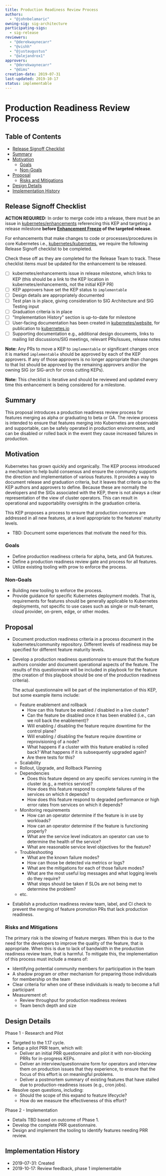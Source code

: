 ```yaml
---
title: Production Readiness Review Process
authors:
  - "@johnbelamaric"
owning-sig: sig-architecture
participating-sigs:
  - sig-release
reviewers:
  - "@derekwaynecarr"
  - "@vishh"
  - "@justaugustus"
  - "@alejandrox1"
approvers:
  - "@derekwaynecarr"
  - "@dims"
creation-date: 2019-07-31
last-updated: 2019-10-17
status: implementable
---
```


# Production Readiness Review Process

## Table of Contents

<!-- toc -->
- [Release Signoff Checklist](#release-signoff-checklist)
- [Summary](#summary)
- [Motivation](#motivation)
  - [Goals](#goals)
  - [Non-Goals](#non-goals)
- [Proposal](#proposal)
  - [Risks and Mitigations](#risks-and-mitigations)
- [Design Details](#design-details)
- [Implementation History](#implementation-history)
<!-- /toc -->

## Release Signoff Checklist

**ACTION REQUIRED:** In order to merge code into a release, there must be an issue in [kubernetes/enhancements] referencing this KEP and targeting a release milestone **before [Enhancement Freeze](https://github.com/kubernetes/sig-release/tree/master/releases)
of the targeted release**.

For enhancements that make changes to code or processes/procedures in core Kubernetes i.e., [kubernetes/kubernetes], we require the following Release Signoff checklist to be completed.

Check these off as they are completed for the Release Team to track. These checklist items _must_ be updated for the enhancement to be released.

- [ ] kubernetes/enhancements issue in release milestone, which links to KEP (this should be a link to the KEP location in kubernetes/enhancements, not the initial KEP PR)
- [ ] KEP approvers have set the KEP status to `implementable`
- [ ] Design details are appropriately documented
- [ ] Test plan is in place, giving consideration to SIG Architecture and SIG Testing input
- [ ] Graduation criteria is in place
- [ ] "Implementation History" section is up-to-date for milestone
- [ ] User-facing documentation has been created in [kubernetes/website], for publication to [kubernetes.io]
- [ ] Supporting documentation e.g., additional design documents, links to mailing list discussions/SIG meetings, relevant PRs/issues, release notes

**Note:** Any PRs to move a KEP to `implementable` or significant changes once it is marked `implementable` should be approved by each of the KEP approvers. If any of those approvers is no longer appropriate than changes to that list should be approved by the remaining approvers and/or the owning SIG (or SIG-arch for cross cutting KEPs).

**Note:** This checklist is iterative and should be reviewed and updated every time this enhancement is being considered for a milestone.

[kubernetes.io]: https://kubernetes.io/
[kubernetes/enhancements]: https://github.com/kubernetes/enhancements/issues
[kubernetes/kubernetes]: https://github.com/kubernetes/kubernetes
[kubernetes/website]: https://github.com/kubernetes/website

## Summary

This proposal introduces a production readiness review process for features
merging as alpha or graduating to beta or GA. The review process is intended to
ensure that features merging into Kubernetes are observable and supportable,
can be safely operated in production environments, and can be disabled or rolled
back in the event they cause increased failures in production.

## Motivation

Kubernetes has grown quickly and organically. The KEP process introduced a
mechanism to help build consensus and ensure the community supports the
direction and implementation of various features. It provides a way to document
release and graduation criteria, but it leaves that criteria up to the KEP
authors and approvers to define. Because these are normally the developers and
the SIGs associated with the KEP, there is not always a clear representation of
the view of cluster operators. This can result in operational and supportability
oversights in the graduation criteria.

This KEP proposes a process to ensure that production concerns are addressed in
all new features, at a level appropriate to the features' maturity levels.

* TBD: Document some experiences that motivate the need for this.

### Goals

* Define production readiness criteria for alpha, beta, and GA features.
* Define a production readiness review gate and process for all features.
* Utilize existing tooling with prow to enforce the process.

### Non-Goals

* Building new tooling to enforce the process.
* Provide guidance for specific Kubernetes deployment models. That is,
  requirements for features should be generally applicable to Kubernetes
  deployments, not specific to use cases such as single or mult-tenant, cloud
  provider, on-prem, edge, or other modes.

## Proposal

* Document production readiness criteria in a process document in the
  kubernetes/community repository. Different levels of readiness may be
  specified for different feature maturity levels.

* Develop a production readiness questionnaire to ensure that the feature
  authors consider and document operational aspects of the feature. The results
  of this questionnaire will be included in playbook for the feature (the
  creation of this playbook should be one of the production readiness criteria).

  The actual questionnaire will be part of the implementation of this KEP, but
  some example items include:
  * Feature enablement and rollback
    - How can this feature be enabled / disabled in a live cluster?
    - Can the feature be disabled once it has been enabled (i.e., can we roll
      back the enablement)?
    - Will enabling / disabling the feature require downtime for the control
      plane?
    - Will enabling / disabling the feature require downtime or reprovisioning
      of a node?
    - What happens if a cluster with this feature enabled is rolled back? What
      happens if it is subsequently upgraded again?
    - Are there tests for this?
  * Scalability
  * Rollout, Upgrade, and Rollback Planning
  * Dependencies
    - Does this feature depend on any specific services running in the cluster
      (e.g., a metrics service)?
    - How does this feature respond to complete failures of the services on
      which it depends?
    - How does this feature respond to degraded performance or high error rates
      from services on which it depends?
  * Monitoring requirements
    - How can an operator determine if the feature is in use by workloads?
    - How can an operator determine if the feature is functioning properly?
    - What are the service level indicators an operator can use to determine the
      health of the service?
    - What are reasonable service level objectives for the feature?
  * Troubleshooting
    - What are the known failure modes?
    - How can those be detected via metrics or logs?
    - What are the mitigations for each of those failure modes?
    - What are the most useful log messages and what logging levels do they require?
    - What steps should be taken if SLOs are not being met to determine the
      problem?
  * etc.

* Establish a production readiness review team, label, and CI check to prevent
  the merging of feature promotion PRs that lack production readiness.

### Risks and Mitigations

The primary risk is the slowing of feature merges. When this is due to the need
for the developers to improve the quality of the feature, that is appropriate.
When this is due to lack of bandwidth in the production readiness review team,
that is harmful. To mitigate this, the implementation of this process must
include a means of:
 * Identifying potential community members for participation in the team
 * A shadow program or other mechanism for preparing those individuals for
   membership on the team
 * Clear criteria for when one of these individuals is ready to become a full
   participant
 * Measurement of:
   - Review throughput for production readiness reviews
   - Team bench depth and size

## Design Details

Phase 1 - Research and Pilot
* Targeted to the 1.17 cycle.
* Setup a pilot PRR team, which will:
  * Deliver an initial PRR questionnaire and pilot it with non-blocking PRRs for
    in-progress KEPs.
  * Deliver an interview/questionnaire form for operators and interview them on
    production issues that they experience, to ensure that the focus of this
    effort is on meaningful problems.
  * Deliver a postmortem summary of existing features that have stalled due to
    production-readiness issues (e.g., cron jobs).
* Resolve open questions, including:
  * Should the scope of this expand to feature lifecycle?
  * How do we measure the effectiveness of this effort?


Phase 2 - Implementation
* Details TBD based on outcome of Phase 1.
* Develop the complete PRR questionnaire.
* Design and implement the tooling to identify features needing PRR review.

## Implementation History

- 2019-07-31: Created
- 2019-10-17: Review feedback, phase 1 implementable
